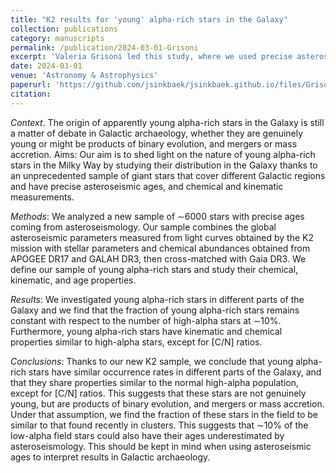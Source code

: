 ```yaml
---
title: "K2 results for 'young' alpha-rich stars in the Galaxy"
collection: publications
category: manuscripts
permalink: /publication/2024-03-01-Grisoni
excerpt: 'Valeria Grisoni led this study, where we used precise asteroseismic ages together with detailed survey kinematics and spectroscopy to explore a flag of seemingly young (massive) stars within the old population of Milky Way disk stars. We found that their occurence rates and general properties suggest that they are products of binary mergers or mass accretion, rather than being genuinely young stars.'
date: 2024-03-01
venue: 'Astronomy & Astrophysics'
paperurl: 'https://github.com/jsinkbaek/jsinkbaek.github.io/files/Grisoni2023_2312.07091v1.pdf'
citation:
---
```

*Context*. The origin of apparently young alpha-rich stars in the Galaxy is still a matter of debate in Galactic archaeology, whether they are genuinely young or might be products of binary evolution, and mergers or mass accretion.
Aims: Our aim is to shed light on the nature of young alpha-rich stars in the Milky Way by studying their distribution in the Galaxy thanks to an unprecedented sample of giant stars that cover different Galactic regions and have precise asteroseismic ages, and chemical and kinematic measurements.

*Methods*: We analyzed a new sample of ∼6000 stars with precise ages coming from asteroseismology. Our sample combines the global asteroseismic parameters measured from light curves obtained by the K2 mission with stellar parameters and chemical abundances obtained from APOGEE DR17 and GALAH DR3, then cross-matched with Gaia DR3. We define our sample of young alpha-rich stars and study their chemical, kinematic, and age properties.

*Results*: We investigated young alpha-rich stars in different parts of the Galaxy and we find that the fraction of young alpha-rich stars remains constant with respect to the number of high-alpha stars at ∼10%. Furthermore, young alpha-rich stars have kinematic and chemical properties similar to high-alpha stars, except for [C/N] ratios.

*Conclusions*: Thanks to our new K2 sample, we conclude that young alpha-rich stars have similar occurrence rates in different parts of the Galaxy, and that they share properties similar to the normal high-alpha population, except for [C/N] ratios. This suggests that these stars are not genuinely young, but are products of binary evolution, and mergers or mass accretion. Under that assumption, we find the fraction of these stars in the field to be similar to that found recently in clusters. This suggests that ∼10% of the low-alpha field stars could also have their ages underestimated by asteroseismology. This should be kept in mind when using asteroseismic ages to interpret results in Galactic archaeology. 
